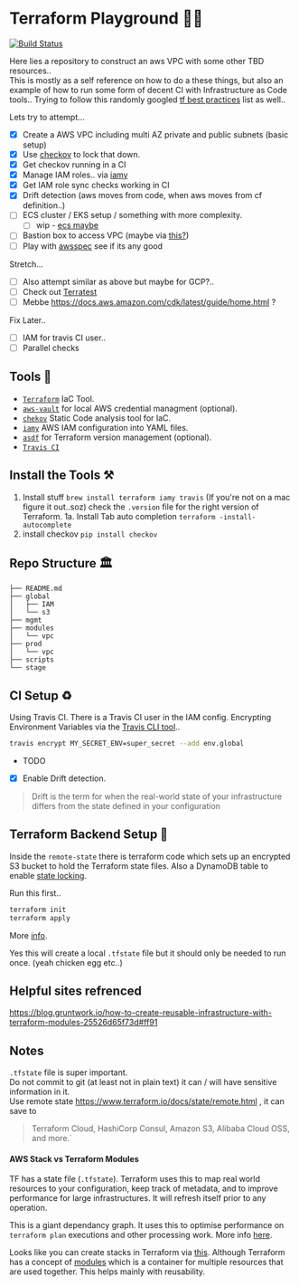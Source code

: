 # Terraform Playground 🤾‍♂️
[![Build Status](https://travis-ci.org/joesustaric/tf-playground.svg?branch=master)](https://travis-ci.org/joesustaric/tf-playground)

Here lies a repository to construct an aws VPC with some other TBD resources..  
This is mostly as a self reference on how to do a these things, but also an example of how to run some form of decent CI with Infrastructure as Code tools..
Trying to follow this randomly googled [tf best practices](https://github.com/ozbillwang/terraform-best-practices) list as well.. 

Lets try to attempt...
- [x] Create a AWS VPC including multi AZ private and public subnets (basic setup)
- [x] Use [checkov](https://www.checkov.io/) to lock that down.
- [x] Get checkov running in a CI
- [x] Manage IAM roles.. via [iamy](https://github.com/99designs/iamy)
- [x] Get IAM role sync checks working in CI
- [x] Drift detection (aws moves from code, when aws moves from cf definition..)
- [ ] ECS cluster / EKS setup / something with more complexity.
    - [ ] wip - [ecs maybe](http://blog.shippable.com/setup-a-container-cluster-on-aws-with-terraform-part-2-provision-a-cluster)
- [ ] Bastion box to access VPC (maybe via [this?](https://aws.amazon.com/blogs/infrastructure-and-automation/toward-a-bastion-less-world/))
- [ ] Play with [awsspec](https://github.com/k1LoW/awspec) see if its any good

Stretch...
- [ ] Also attempt similar as above but maybe for GCP?..
- [ ] Check out [Terratest](https://terratest.gruntwork.io/)
- [ ] Mebbe https://docs.aws.amazon.com/cdk/latest/guide/home.html ?

Fix Later..
- [ ] IAM for travis CI user..
- [ ] Parallel checks

## Tools 🔩
* [`Terraform`](https://www.terraform.io/) IaC Tool.
* [`aws-vault`](https://github.com/99designs/aws-vault) for local AWS credential managment (optional).
* [`chekov`](https://github.com/bridgecrewio/checkov) Static Code analysis tool for IaC.
* [`iamy`](https://github.com/99designs/iamy) AWS IAM configuration into YAML files.
* [`asdf`](https://github.com/asdf-vm/asdf) for Terraform version management (optional).
* [`Travis CI`](https://www.travis-ci.com)

## Install the Tools ⚒
1. Install stuff `brew install terraform iamy travis` (If you're not on a mac figure it out..soz) check the `.version` file for the right version of Terraform.
1a. Install Tab auto completion `terraform -install-autocomplete`
2. install checkov `pip install checkov`

## Repo Structure 🏛
 ```
├── README.md
├── global 
│   ├── IAM
│   └── s3
├── mgmt
├── modules
│   └── vpc
├── prod
│   └── vpc
├── scripts
└── stage
 ```

## CI Setup ♻️
Using Travis CI. 
There is a Travis CI user in the IAM config.
Encrypting Environment Variables via the [Travis CLI tool](https://docs.travis-ci.com/user/environment-variables/#encrypting-environment-variables)..

```bash
travis encrypt MY_SECRET_ENV=super_secret --add env.global
```

- TODO
- [x] Enable Drift detection.
> Drift is the term for when the real-world state of your infrastructure differs from the state defined in your configuration

## Terraform Backend Setup 🍑
Inside the `remote-state` there is terraform code which sets up an encrypted S3 bucket to hold the  Terraform state files. Also a DynamoDB table to enable [state locking](https://www.terraform.io/docs/state/locking.html).

Run this first..
```bash
terraform init
terraform apply
```
More [info](https://www.terraform.io/docs/backends/).

Yes this will create a local `.tfstate` file but it should only be needed to run once. (yeah chicken egg etc..)  

## Helpful sites refrenced 
https://blog.gruntwork.io/how-to-create-reusable-infrastructure-with-terraform-modules-25526d65f73d#ff91  


## Notes
`.tfstate` file is super important.  
Do not commit to git (at least not in plain text) it can / will have sensitive information in it.  
Use remote state https://www.terraform.io/docs/state/remote.html , it can save to 
> Terraform Cloud, HashiCorp Consul, Amazon S3, Alibaba Cloud OSS, and more.`

#### AWS Stack vs Terraform Modules
TF has a state file (`.tfstate`). Terraform uses this to map real world resources to your configuration, keep track of metadata, and to improve performance for large infrastructures. 
It will refresh itself prior to any operation.

This is a giant dependancy graph. It uses this to optimise performance on `terraform plan` executions and other processing work. More info [here](https://www.terraform.io/docs/state/purpose.html).

Looks like you can create stacks in Terraform via [this](https://www.terraform.io/docs/providers/aws/r/cloudformation_stack.html). Although Terraform has a concept of [modules](https://www.terraform.io/docs/modules/index.html) which is a container for multiple resources that are used together. This helps mainly with reusability. 

